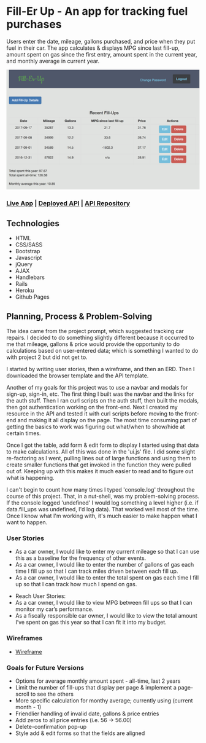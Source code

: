 # Fill-Er Up - An app for tracking fuel purchases

Users enter the date, mileage, gallons purchased, and price when they put fuel in their car.  The app calculates & displays MPG since last fill-up, amount spent on gas since the first entry, amount spent in the current year, and monthly average in current year.

![Screenshot](images/2017/11/screenshot.png)

### [Live App](https://mgnieman.github.io/fill-ups-client/) | [Deployed API](https://fill-ups.herokuapp.com/) | [API Repository](https://github.com/mgnieman/fill-ups-api)


## Technologies

- HTML
- CSS/SASS
- Bootstrap
- Javascript
- jQuery
- AJAX
- Handlebars
- Rails
- Heroku
- Github Pages

## Planning, Process & Problem-Solving

The idea came from the project prompt, which suggested tracking car repairs.  I decided to do something slightly different because it occurred to me that mileage, gallons & price would provide the opportunity to do calculations based on user-entered data; which is something I wanted to do with project 2 but did not get to.

I started by writing user stories, then a wireframe, and then an ERD.  Then I downloaded the browser template and the API template.

Another of my goals for this project was to use a navbar and modals for sign-up, sign-in, etc.  The first thing I built was the navbar and the links for the auth stuff.  Then I ran curl scripts on the auth stuff, then built the modals, then got authentication working on the front-end.  Next I created my resource in the API and tested it with curl scripts before moving to the front-end and making it all display on the page.  The most time consuming part of getting the basics to work was figuring out what/when to show/hide at certain times.

Once I got the table, add form & edit form to display I started using that data to make calculations.  All of this was done in the 'ui.js' file.  I did some slight re-factoring as I went, pulling lines out of large functions and using them to create smaller functions that get invoked in the function they were pulled out of.  Keeping up with this makes it much easier to read and to figure out what is happening.

I can't begin to count how many times I typed 'console.log' throughout the course of this project.  That, in a nut-shell, was my problem-solving process.  If the console logged 'undefined' I would log something a level higher (i.e. if data.fill_ups was undefined, I'd log data).  That worked well most of the time.  Once I know what I'm working with, it's much easier to make happen what I want to happen.

### User Stories
- As a car owner, I would like to enter my current mileage so that I can use this as a baseline for the frequency of other events.
- As a car owner, I would like to enter the number of gallons of gas each time I fill up so that I can track miles driven between each fill up.
- As a car owner, I would like to enter the total spent on gas each time I fill up so that I can track how much I spend on gas.

* Reach User Stories:
* As a car owner, I would like to view MPG between fill ups so that I can monitor my car’s performance.
* As a fiscally responsible car owner, I would like to view the total amount I’ve spent on gas this year so that I can fit it into my budget.


### Wireframes

- [Wireframe](https://imgur.com/a/0cWVI)

### Goals for Future Versions
- Options for average monthly amount spent - all-time, last 2 years
- Limit the number of fill-ups that display per page & implement a page-scroll to see the others
- More specific calculation for monthy average; currently using (current month - 1)
- Friendlier handling of invalid date, gallons & price entries
- Add zeros to all price entries (i.e. 56 -> 56.00)
- Delete-confirmation pop-up
- Style add & edit forms so that the fields are aligned
